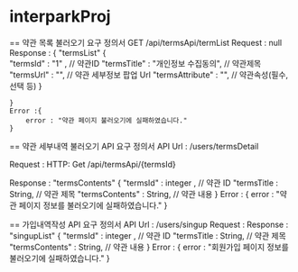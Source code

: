 # interparkProj


== 약관 목록 불러오기 요구 정의서
	GET  /api/termsApi/termList
	Request : null
	Response : {
		"termsList"
			{	
				"termsId" : "1" ,					// 약관ID
				"termsTitle" : "개인정보 수집동의", 	// 약관제목
				"termsUrl" : "", 					// 약관 세부정보 팝업 Url
				"termsAttribute" : "", 				// 약관속성(필수,선택 등)
			}
		
	} 
	Error :{
		error : "약관 페이지 불러오기에 실패하였습니다."
	}

 
== 약관 세부내역 불러오기 API 요구 정의서
API Url : /users/termsDetail

Request : 
	HTTP: Get
	/api/termsApi/{termsId}


Response : 
	"termsContents" 
		{
			"termsId" : integer ,		// 약관 ID
			"termsTitle : String,		// 약관 제목
			"termsContents" : String,	// 약관 내용
		}
Error : 
{
	error : "약관 페이지 정보를 불러오기에 실패하였습니다."
}



== 가입내역작성 API 요구 정의서
API Url : /users/singup
Request : 
Response : 
	"singupList" 
		{
			"termsId" : integer ,		// 약관 ID
			"termsTitle : String,		// 약관 제목
			"termsContents" : String,	// 약관 내용
		}
Error : 
{
	error : "회원가입 페이지 정보를 불러오기에 실패하였습니다."
}

 
